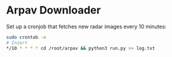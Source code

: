 # Arpav Downloader

Set up a cronjob that fetches new radar images every 10 minutes:
```bash
sudo crontab -e
# Insert
*/10 * * * * cd /root/arpav && python3 run.py >> log.txt
```
